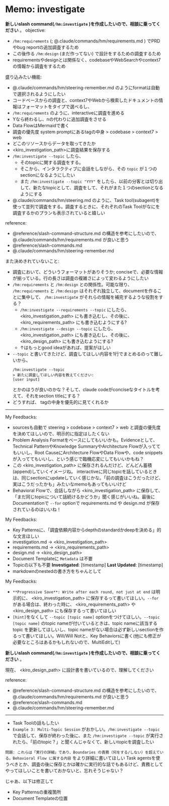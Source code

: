 # Memo: investigate

**新しいslash command(`/hm:investigate` )を作成したいので、相談に乗ってください** 。
objective:
- `/hm:requirements` (; @.claude/commands/hm/requirements.md ) でPRDやbug reportの追加調査するため
- この後作る `/hm:design` (まだ作ってない) で設計をするための調査するため
- requirementsやdesignとは関係なく、codebaseやWebSearchやcontext7の情報から調査をするため

盛り込みたい機能:
- @.claude/commands/hm/steering-remember.md のようにformatは自動で選択されるようにしたい
- コードベースからの調査と、context7やWebから検索したドキュメントの情報はフォーマットをタイプで選べるし、
- `/hm:requirements` のように、interactiveに調査を進める
- Yなら終わるし、nの代わりに追加調査をさせる
- Data FlowはMermaidで書く
- 調査の優先度 system promptにある<steering>tagの中身 > codebase > context7 > web
- どこのリソースからデータを取ってきたか
- <kiro_investigation_path>に調査結果を保存する
- `/hm:investigate --topic` したら、
  - そのtopicに関する調査をする。
  - そこから、インタラクティブに会話をしながら、その `topic` が１つのsectionになるようにしたい
  - また `/hm:investigate --topic "YYY"` をしたら、以前の分客とは切り出して、新たなtopicとして、調査をして、それがまた１つのsectionとなるようにする
- @.claude/commands/hm/steering.md のように、Task tool(subagent)を使って並列で調査をする。調査するときに、それぞれのTask Toolがなにを調査するかのプランも表示されていると嬉しい

reference:
- @reference/slash-command-structure.md の構造を参考にしたいので、 @.claude/commands/hm/requirements.md が良いと思う
- @reference/slash-commands.md
- @.claude/commands/hm/steering-remember.md

また決めきれていないこと:
- 調査において、どういうフォーマットがありそうか; conciseで、必要な情報が揃っている。行の長さは調査の複雑さによって変わるようにしたい
- `/hm:requirements` と `/hm:design` との関係性。可能な限り、 `/hm:requirements` と `/hm:design` はそれぞれ独立して、documentを作ることに集中して、 `/hm:investigate` がそれらの情報を補完するような役割をする？
  -  `/hm:investigate --requirements --topic` にしたら、<kiro_investigation_path> にも書き込むし、その後に、 <kiro_requirements_path> にも書き込むようにする?
  - `/hm:investigate --design --topic` にしたら、<kiro_investigation_path> にも書き込むし、その後に、 <kiro_design_path> にも書き込むようにする?
  - ↑はもっとgood ideaがあれば、提案がほしい
- `--topic` と書いてきたけど、調査してほしい内容を1行でまとめるのって難しいから、
  ```
  /hm:investigate --topic
  > 新たに調査してほしい内容を教えてください:
  [user input]
  ```
  とかのほうが良いのかな？そして、claude codeがconciseなタイトルを考えて、それをsection titleにする？
- どうすれば、 <steering> tagの中身を優先的に見てくれるか


---

My Feedbacks:
- sourcesも自動で steering > codebase > context7 > web と調査の優先度を決めてほしいので、明示的に指定はしたくない
- Problem Analysis Formatをベースにしてもいいかも。Evidenceとして、Technical PatternやKnowledge SummaryやArchitecture Flowが入っててもいいし、Root CauseにArchitecture FlowやData Flowや、code snippetsが入っててもいいし、という感じで臨機応変にしてもいいかもね？
- この <kiro_investigation_path> に保存されるんだけど、どんどん蓄積(append)していくイメージね。 interactiveに同じtopicを話しているときは、同じsectionにupdateしていく感じかな。「前の調査はこうだったけど、実はこうだったかも」みたいなmemoもあってもいいけど
- Behavioral Flowで、会話しながら <kiro_investigation_path> に保存して、「まだ同じtopicについて話続けるかどうか」聞く感じがいいね。最後に Documentationで `--for` optionで requirements.md や design.md が保存されているのはいいね！

My Feedbacks:
- Key Patternsに、「調査依頼内容からdepthのstandardかdeepを決める」的な文言ほしい
- investigation.md → <kiro_investigation_path>
- requirements.md → <kiro_requirements_path>
- design.md → <kiro_design_path>
- Document Templateに `Metadata` は不要
- Topicの以下も不要
  **Investigated**: [timestamp]
  **Last Updated**: [timestamp]
- markdownのnestedの書き方をちゃんとして


My Feedbacks:
- `**Progressive Save**: Write after each round, not just at end` は明示的に、 <kiro_investigation_path> に保存するって書いてほしい。`--for` がある場合は、終わった時に、 <kiro_requirements_path> や <kiro_design_path> にも保存するって書いてほしい
- `[hint]`をなくして `--topic [topic name]` optionをつけてほしい。`--topic [topic name]` のtopic nameが付いているときは、topic nameに該当するtopic を更新してほしいし、topic nameがない場合は必ず新しいsectionを作るって書いてほしい。Will/Will Notと、Key Behaviorsに書く(他にも修正が必要なところはあるかもしれないので、MultiEditして)


**新しいslash command(`/hm:investigate` )を作成したいので、相談に乗ってください** 。

現在、 <kiro_design_path> に設計書を書いているので、理解してください

reference:
- @reference/slash-command-structure.md の構造を参考にしたいので、 @.claude/commands/hm/requirements.md が良いと思う
- @reference/slash-commands.md
- @.claude/commands/hm/steering-remember.md


---

- Task Toolの話もしたい
- `Example 3: Multi-Topic Session` がおかしい。`/hm:investigate --topic` で会話して、保存が終わった後に、また `/hm:investigate --topic` が実行されたら、「前のtopic？」と聞くんじゃなくて、新しいtopicを調査したい



`問題: これらは「実行の詳細」であり、Boundaries の責務（何をする/しない）を超えている。Behavioral Flow に属する内容` をより詳細に書いてほしい
Task agentsを使うべきとか、調査の後に保存とかは確かに実行的な話でもあるけど、責務としてやってほしいことを書いておかないと、忘れそうじゃない？

じゃあ、以下は修正して
- Key Patternsの重複箇所
- Document Templateの位置
